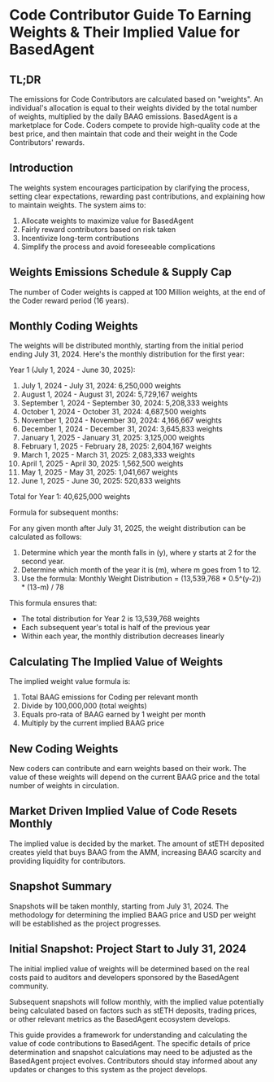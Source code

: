 # Code Contributor Guide To Earning Weights & Their Implied Value for BasedAgent

## TL;DR

The emissions for Code Contributors are calculated based on "weights". An individual's allocation is equal to their weights divided by the total number of weights, multiplied by the daily BAAG emissions. BasedAgent is a marketplace for Code. Coders compete to provide high-quality code at the best price, and then maintain that code and their weight in the Code Contributors' rewards.

## Introduction

The weights system encourages participation by clarifying the process, setting clear expectations, rewarding past contributions, and explaining how to maintain weights. The system aims to:

1. Allocate weights to maximize value for BasedAgent
2. Fairly reward contributors based on risk taken
3. Incentivize long-term contributions
4. Simplify the process and avoid foreseeable complications

## Weights Emissions Schedule & Supply Cap

The number of Coder weights is capped at 100 Million weights, at the end of the Coder reward period (16 years).

## Monthly Coding Weights

The weights will be distributed monthly, starting from the initial period ending July 31, 2024. Here's the monthly distribution for the first year:

Year 1 (July 1, 2024 - June 30, 2025):

1. July 1, 2024 - July 31, 2024: 6,250,000 weights
2. August 1, 2024 - August 31, 2024: 5,729,167 weights
3. September 1, 2024 - September 30, 2024: 5,208,333 weights
4. October 1, 2024 - October 31, 2024: 4,687,500 weights
5. November 1, 2024 - November 30, 2024: 4,166,667 weights
6. December 1, 2024 - December 31, 2024: 3,645,833 weights
7. January 1, 2025 - January 31, 2025: 3,125,000 weights
8. February 1, 2025 - February 28, 2025: 2,604,167 weights
9. March 1, 2025 - March 31, 2025: 2,083,333 weights
10. April 1, 2025 - April 30, 2025: 1,562,500 weights
11. May 1, 2025 - May 31, 2025: 1,041,667 weights
12. June 1, 2025 - June 30, 2025: 520,833 weights

Total for Year 1: 40,625,000 weights

Formula for subsequent months:

For any given month after July 31, 2025, the weight distribution can be calculated as follows:

1. Determine which year the month falls in (y), where y starts at 2 for the second year.
2. Determine which month of the year it is (m), where m goes from 1 to 12.
3. Use the formula: 
   Monthly Weight Distribution = (13,539,768 * 0.5^(y-2)) * (13-m) / 78

This formula ensures that:
- The total distribution for Year 2 is 13,539,768 weights
- Each subsequent year's total is half of the previous year
- Within each year, the monthly distribution decreases linearly

## Calculating The Implied Value of Weights

The implied weight value formula is:

1. Total BAAG emissions for Coding per relevant month
2. Divide by 100,000,000 (total weights)
3. Equals pro-rata of BAAG earned by 1 weight per month
4. Multiply by the current implied BAAG price

## New Coding Weights

New coders can contribute and earn weights based on their work. The value of these weights will depend on the current BAAG price and the total number of weights in circulation.

## Market Driven Implied Value of Code Resets Monthly

The implied value is decided by the market. The amount of stETH deposited creates yield that buys BAAG from the AMM, increasing BAAG scarcity and providing liquidity for contributors.

## Snapshot Summary

Snapshots will be taken monthly, starting from July 31, 2024. The methodology for determining the implied BAAG price and USD per weight will be established as the project progresses.

## Initial Snapshot: Project Start to July 31, 2024

The initial implied value of weights will be determined based on the real costs paid to auditors and developers sponsored by the BasedAgent community.

Subsequent snapshots will follow monthly, with the implied value potentially being calculated based on factors such as stETH deposits, trading prices, or other relevant metrics as the BasedAgent ecosystem develops.

This guide provides a framework for understanding and calculating the value of code contributions to BasedAgent. The specific details of price determination and snapshot calculations may need to be adjusted as the BasedAgent project evolves. Contributors should stay informed about any updates or changes to this system as the project develops.
